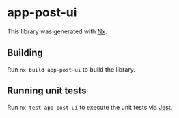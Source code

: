 # app-post-ui

This library was generated with [Nx](https://nx.dev).

## Building

Run `nx build app-post-ui` to build the library.

## Running unit tests

Run `nx test app-post-ui` to execute the unit tests via [Jest](https://jestjs.io).
